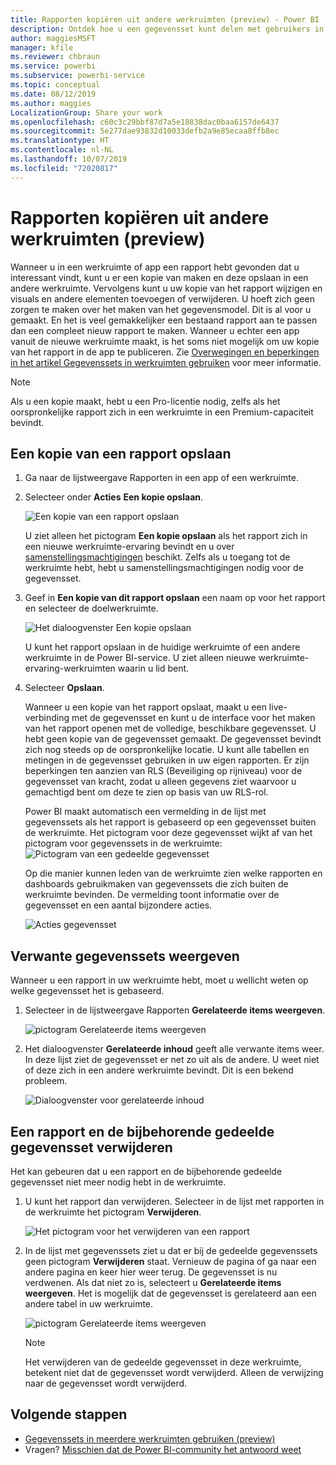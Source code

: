 ```yaml
---
title: Rapporten kopiëren uit andere werkruimten (preview) - Power BI
description: Ontdek hoe u een gegevensset kunt delen met gebruikers in de hele organisatie. Daarna kunnen ze rapporten samenstellen op basis van uw gegevensset in hun eigen werkruimten.
author: maggiesMSFT
manager: kfile
ms.reviewer: chbraun
ms.service: powerbi
ms.subservice: powerbi-service
ms.topic: conceptual
ms.date: 08/12/2019
ms.author: maggies
LocalizationGroup: Share your work
ms.openlocfilehash: c60c3c29bbf87d7a5e18838dac0baa6157de6437
ms.sourcegitcommit: 5e277dae93832d10033defb2a9e85ecaa8ffb8ec
ms.translationtype: HT
ms.contentlocale: nl-NL
ms.lasthandoff: 10/07/2019
ms.locfileid: "72020817"
---
```

# <a name="copy-reports-from-other-workspaces-preview"></a>Rapporten kopiëren uit andere werkruimten (preview)

Wanneer u in een werkruimte of app een rapport hebt gevonden dat u interessant vindt, kunt u er een kopie van maken en deze opslaan in een andere werkruimte. Vervolgens kunt u uw kopie van het rapport wijzigen en visuals en andere elementen toevoegen of verwijderen. U hoeft zich geen zorgen te maken over het maken van het gegevensmodel. Dit is al voor u gemaakt. En het is veel gemakkelijker een bestaand rapport aan te passen dan een compleet nieuw rapport te maken. Wanneer u echter een app vanuit de nieuwe werkruimte maakt, is het soms niet mogelijk om uw kopie van het rapport in de app te publiceren. Zie [Overwegingen en beperkingen in het artikel Gegevenssets in werkruimten gebruiken](service-datasets-across-workspaces.md#considerations-and-limitations) voor meer informatie.

> [!NOTE]
> Als u een kopie maakt, hebt u een Pro-licentie nodig, zelfs als het oorspronkelijke rapport zich in een werkruimte in een Premium-capaciteit bevindt.

## <a name="save-a-copy-of-a-report"></a>Een kopie van een rapport opslaan

1. Ga naar de lijstweergave Rapporten in een app of een werkruimte.

1. Selecteer onder **Acties** **Een kopie opslaan**.

    ![Een kopie van een rapport opslaan](media/service-datasets-copy-reports/power-bi-dataset-save-report-copy.png)

    U ziet alleen het pictogram **Een kopie opslaan** als het rapport zich in een nieuwe werkruimte-ervaring bevindt en u over [samenstellingsmachtigingen](service-datasets-build-permissions.md) beschikt. Zelfs als u toegang tot de werkruimte hebt, hebt u samenstellingsmachtigingen nodig voor de gegevensset.

3. Geef in **Een kopie van dit rapport opslaan** een naam op voor het rapport en selecteer de doelwerkruimte.

    ![Het dialoogvenster Een kopie opslaan](media/service-datasets-copy-reports/power-bi-dataset-save-report.png)

    U kunt het rapport opslaan in de huidige werkruimte of een andere werkruimte in de Power BI-service. U ziet alleen nieuwe werkruimte-ervaring-werkruimten waarin u lid bent.
  
4. Selecteer **Opslaan**.

    Wanneer u een kopie van het rapport opslaat, maakt u een live-verbinding met de gegevensset en kunt u de interface voor het maken van het rapport openen met de volledige, beschikbare gegevensset. U hebt geen kopie van de gegevensset gemaakt. De gegevensset bevindt zich nog steeds op de oorspronkelijke locatie. U kunt alle tabellen en metingen in de gegevensset gebruiken in uw eigen rapporten. Er zijn beperkingen ten aanzien van RLS (Beveiliging op rijniveau) voor de gegevensset van kracht, zodat u alleen gegevens ziet waarvoor u gemachtigd bent om deze te zien op basis van uw RLS-rol.

    Power BI maakt automatisch een vermelding in de lijst met gegevenssets als het rapport is gebaseerd op een gegevensset buiten de werkruimte. Het pictogram voor deze gegevensset wijkt af van het pictogram voor gegevenssets in de werkruimte: ![Pictogram van een gedeelde gegevensset](media/service-datasets-discover-across-workspaces/power-bi-shared-dataset-icon.png)


    Op die manier kunnen leden van de werkruimte zien welke rapporten en dashboards gebruikmaken van gegevenssets die zich buiten de werkruimte bevinden. De vermelding toont informatie over de gegevensset en een aantal bijzondere acties.

    ![Acties gegevensset](media/service-datasets-across-workspaces/power-bi-dataset-actions.png)

## <a name="view-related-datasets"></a>Verwante gegevenssets weergeven

Wanneer u een rapport in uw werkruimte hebt, moet u wellicht weten op welke gegevensset het is gebaseerd.

1. Selecteer in de lijstweergave Rapporten **Gerelateerde items weergeven**.

    ![pictogram Gerelateerde items weergeven](media/service-datasets-copy-reports/power-bi-dataset-view-related.png)

1. Het dialoogvenster **Gerelateerde inhoud** geeft alle verwante items weer. In deze lijst ziet de gegevensset er net zo uit als de andere. U weet niet of deze zich in een andere werkruimte bevindt. Dit is een bekend probleem.
 
    ![Dialoogvenster voor gerelateerde inhoud](media/service-datasets-copy-reports/power-bi-dataset-related.png)

## <a name="delete-a-report-and-its-shared-dataset"></a>Een rapport en de bijbehorende gedeelde gegevensset verwijderen

Het kan gebeuren dat u een rapport en de bijbehorende gedeelde gegevensset niet meer nodig hebt in de werkruimte.

1. U kunt het rapport dan verwijderen. Selecteer in de lijst met rapporten in de werkruimte het pictogram **Verwijderen**.

    ![Het pictogram voor het verwijderen van een rapport](media/service-datasets-across-workspaces/power-bi-datasets-delete-report.png)

2. In de lijst met gegevenssets ziet u dat er bij de gedeelde gegevenssets geen pictogram **Verwijderen** staat. Vernieuw de pagina of ga naar een andere pagina en keer hier weer terug. De gegevensset is nu verdwenen. Als dat niet zo is, selecteert u **Gerelateerde items weergeven**. Het is mogelijk dat de gegevensset is gerelateerd aan een andere tabel in uw werkruimte.

    ![pictogram Gerelateerde items weergeven](media/service-datasets-across-workspaces/power-bi-dataset-view-related-icon.png)

    > [!NOTE]
    > Het verwijderen van de gedeelde gegevensset in deze werkruimte, betekent niet dat de gegevensset wordt verwijderd. Alleen de verwijzing naar de gegevensset wordt verwijderd.


## <a name="next-steps"></a>Volgende stappen

- [Gegevenssets in meerdere werkruimten gebruiken (preview)](service-datasets-across-workspaces.md)
- Vragen? [Misschien dat de Power BI-community het antwoord weet](http://community.powerbi.com/)
